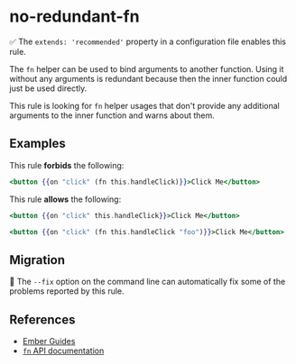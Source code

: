 # no-redundant-fn

:white_check_mark: The `extends: 'recommended'` property in a configuration file enables this rule.

The `fn` helper can be used to bind arguments to another function. Using it
without any arguments is redundant because then the inner function could just
be used directly.

This rule is looking for `fn` helper usages that don't provide any additional
arguments to the inner function and warns about them.

## Examples

This rule **forbids** the following:

```hbs
<button {{on "click" (fn this.handleClick)}}>Click Me</button>
```

This rule **allows** the following:

```hbs
<button {{on "click" this.handleClick}}>Click Me</button>
```

```hbs
<button {{on "click" (fn this.handleClick "foo")}}>Click Me</button>
```

## Migration

:wrench: The `--fix` option on the command line can automatically fix some of the problems reported by this rule.

## References

- [Ember Guides](https://guides.emberjs.com/release/components/component-state-and-actions/#toc_passing-arguments-to-actions)
- [`fn` API documentation](https://api.emberjs.com/ember/3.20/classes/Ember.Templates.helpers/methods/fn?anchor=fn)

